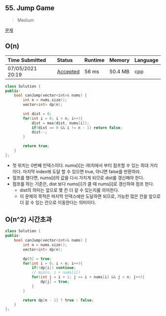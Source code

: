 ## 55. Jump Game

> Medium

[문제](https://leetcode.com/problems/jump-game/)



## O(n)

| Time Submitted   | Status                                                       | Runtime | Memory  | Language |
| :--------------- | :----------------------------------------------------------- | :------ | :------ | :------- |
| 07/05/2021 20:19 | [Accepted](https://leetcode.com/submissions/detail/517691009/) | 56 ms   | 50.4 MB | cpp      |

```c++
class Solution {
public:
    bool canJump(vector<int>& nums) {
        int n = nums.size();
        vector<int> dp(n);
        
        int dist = 0;
        for(int i = 0; i < n; i++){
            dist = max(dist, nums[i]);
            if(dist == 0 && i != n - 1) return false;
            dist--;
        }
        
        return true;
    }
};
```

- 첫 위치는 0번째 인덱스이다. nums[i]는 i위치에서 부터 점프할 수 있는 최대 거리이다. 마지막 index에 도달 할 수 있으면 true, 아니면 false를 반환하라.
- 점프를 했다면, nums[i]의 값을 다시 가지게 되므로 dist를 갱신해야 한다.
- 점프를 하는 기준은, dist 보다 nums[i]가 클 때 nums[i]로 갱신하여 점프 한다.
  - dist의 의미는 앞으로 몇 칸 더 갈 수 있는지를 의미한다.
  - 이 문제의 목적은 마지막 인덱스에만 도달하면 되므로, 가능한 많은 칸을 앞으로 더 갈 수 있는 칸으로 이동한다는 의미이다.



## O(n^2) 시간초과

```c++
class Solution {
public:
    bool canJump(vector<int>& nums) {
        int n = nums.size();
        vector<int> dp(n);
        
        dp[0] = true;
        for(int i = 0; i < n; i++){
            if(!dp[i]) continue;
            // min(n, i + nums[i])
            for(int j = i + 1; j <= i + nums[i] && j < n; j++){
                dp[j] = true;
            }
        }
        
        return dp[n - 1] ? true : false;
    }
};
```

